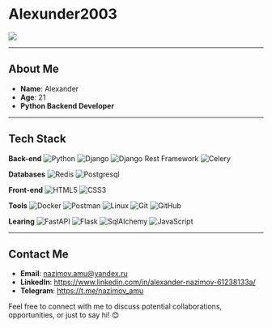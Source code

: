 # Alexunder2003

![](https://i.pinimg.com/736x/55/78/4f/55784fbc998387f47cd6a2019b6335d4.jpg)

---

## About Me

- **Name**: Alexander
- **Age**: 21
- **Python Backend Developer**

---

## Tech Stack

**Back-end**
![Python](https://img.shields.io/badge/-Python-black?style=flat-square&logo=Python)
![Django](https://img.shields.io/badge/-Django-0aad48?style=flat-square&logo=Django)
![Django Rest Framework](https://img.shields.io/badge/DRF-red?style=flat-square&logo=Django)
![Celery](https://img.shields.io/badge/-Celery-%2300C7B7?style=flat-square&logo=Celery)

**Databases**
![Redis](https://img.shields.io/badge/-Redis-FCA121?style=flat-square&logo=Redis)
![Postgresql](https://img.shields.io/badge/-Postgresql-%232c3e50?style=flat-square&logo=Postgresql)

**Front-end**
![HTML5](https://img.shields.io/badge/-HTML5-%23E44D27?style=flat-square&logo=html5&logoColor=ffffff)
![CSS3](https://img.shields.io/badge/-CSS3-%231572B6?style=flat-square&logo=css3)

**Tools**
![Docker](https://img.shields.io/badge/-Docker-46a2f1?style=flat-square&logo=docker&logoColor=white)
![Postman](https://img.shields.io/badge/Postman-FCA121?style=flat-square&logo=postman)
![Linux](https://img.shields.io/badge/Linux-black?style=flat-square&logo=linux)
![Git](https://img.shields.io/badge/-Git-black?style=flat-square&logo=git)
![GitHub](https://img.shields.io/badge/-GitHub-181717?style=flat-square&logo=github)

**Learing**
![FastAPI](https://img.shields.io/badge/-FastAPI-%2300C7B7?style=flat-square&logo=FastAPI)
![Flask](https://img.shields.io/badge/-Flask-%232c3e50?style=flat-square&logo=Flask)
![SqlAlchemy](https://img.shields.io/badge/-SqlAlchemy-FCA121?style=flat-square&logo=SqlAlchemy)
![JavaScript](https://img.shields.io/badge/-JavaScript-%23F7DF1C?style=flat-square&logo=javascript&logoColor=000000&labelColor=%23F7DF1C&color=%23FFCE5A)

---

## Contact Me

- **Email**: nazimov.amu@yandex.ru
- **LinkedIn**: https://www.linkedin.com/in/alexander-nazimov-61238133a/
- **Telegram**: https://t.me/nazimov_amu

Feel free to connect with me to discuss potential collaborations, opportunities, or just to say hi! 😊
<!---
AlexUnder2003/AlexUnder2003 is a ✨ special ✨ repository because its `README.md` (this file) appears on your GitHub profile.
You can click the Preview link to take a look at your changes.
--->
